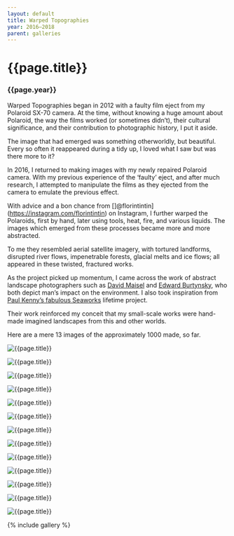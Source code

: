 ```yaml
---
layout: default
title: Warped Topographies
year: 2016–2018
parent: galleries
---
```


# {{page.title}}

### {{page.year}}

Warped Topographies began in 2012 with a faulty film eject from my Polaroid SX-70 camera.
At the time, without knowing a huge amount about Polaroid, the way the films worked (or sometimes didn’t), their cultural significance, and their contribution to photographic history, I put it aside. 

The image that had emerged was something otherworldly, but beautiful. 
Every so often it reappeared during a tidy up,  I loved what I saw but was there more to it?

In 2016, I returned to making images with my newly repaired Polaroid camera. 
With my previous experience of the ‘faulty’ eject, and after much research, I attempted to manipulate the films as they ejected from the camera to emulate the previous effect.

With advice and a bon chance from []@florintintin](https://instagram.com/florintintin) on Instagram, I  further warped the Polaroids, first by hand, later using tools, heat, fire, and various liquids. The images which emerged from these processes became more and more abstracted.

To me they resembled aerial satellite imagery, with tortured landforms, disrupted river flows, impenetrable forests, glacial melts and ice flows; all appeared in these twisted, fractured works.

As the project picked up momentum, I came across the work of abstract landscape photographers such as [David Maisel](https://davidmaisel.com/works/terminal-mirage/) and [Edward Burtynsky](https://www.edwardburtynsky.com/projects/photographs/water), who both depict man’s impact on the environment. I also took inspiration from [Paul Kenny’s fabulous Seaworks](https://paul-kenny.co.uk) lifetime project. 

Their work reinforced my conceit that my small-scale works were hand-made imagined landscapes from this and other worlds.

Here are a mere 13 images of the approximately 1000 made, so far.

![{{page.title}}](warped-topographies/warped-topographies-01.webp "{{page.title}}")

![{{page.title}}](warped-topographies/warped-topographies-02.webp "{{page.title}}")

![{{page.title}}](warped-topographies/warped-topographies-03.webp "{{page.title}}")

![{{page.title}}](warped-topographies/warped-topographies-04.webp "{{page.title}}")

![{{page.title}}](warped-topographies/warped-topographies-05.webp "{{page.title}}")

![{{page.title}}](warped-topographies/warped-topographies-06.webp "{{page.title}}")

![{{page.title}}](warped-topographies/warped-topographies-07.webp "{{page.title}}")

![{{page.title}}](warped-topographies/warped-topographies-08.webp "{{page.title}}")

![{{page.title}}](warped-topographies/warped-topographies-09.webp "{{page.title}}")

![{{page.title}}](warped-topographies/warped-topographies-10.webp "{{page.title}}")

![{{page.title}}](warped-topographies/warped-topographies-11.webp "{{page.title}}")

![{{page.title}}](warped-topographies/warped-topographies-12.webp "{{page.title}}")

![{{page.title}}](warped-topographies/warped-topographies-13.webp "{{page.title}}")

{% include gallery %}
